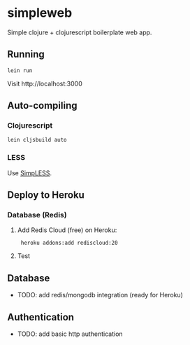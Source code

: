 # simpleweb

Simple clojure + clojurescript boilerplate web app.

## Running

    lein run

Visit http://localhost:3000

## Auto-compiling

### Clojurescript
    
    lein cljsbuild auto

### LESS

Use [SimpLESS](http://wearekiss.com/simpless).

## Deploy to Heroku

### Database (Redis)

1. Add Redis Cloud (free) on Heroku:

        heroku addons:add rediscloud:20


2. Test

## Database


- TODO: add redis/mongodb integration (ready for Heroku)

## Authentication

- TODO: add basic http authentication